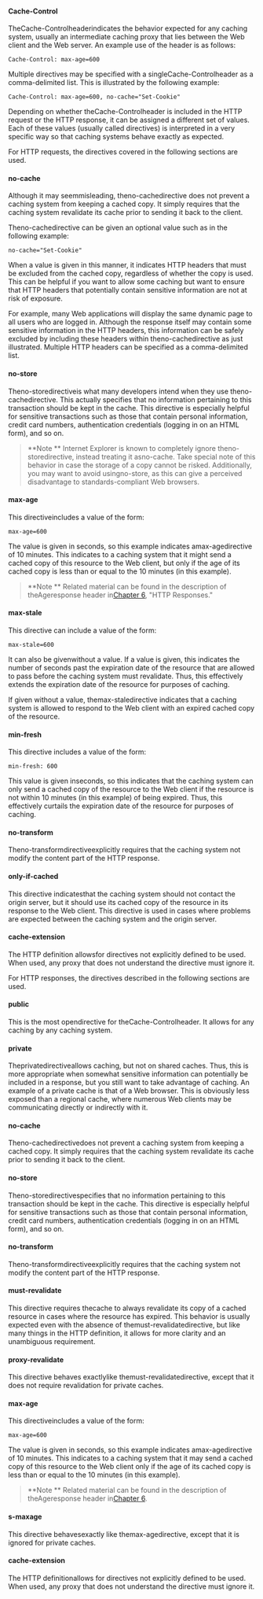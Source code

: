 #### Cache-Control

TheCache-Controlheaderindicates the behavior expected for any caching system, usually an intermediate caching proxy that lies between the Web client and the Web server. An example use of the header is as follows:

`Cache-Control: max-age=600`

Multiple directives may be specified with a singleCache-Controlheader as a comma-delimited list. This is illustrated by the following example:

`Cache-Control: max-age=600, no-cache="Set-Cookie"`

Depending on whether theCache-Controlheader is included in the HTTP request or the HTTP response, it can be assigned a different set of values. Each of these values \(usually called directives\) is interpreted in a very specific way so that caching systems behave exactly as expected.

For HTTP requests, the directives covered in the following sections are used.

#### no-cache

Although it may seemmisleading, theno-cachedirective does not prevent a caching system from keeping a cached copy. It simply requires that the caching system revalidate its cache prior to sending it back to the client.

Theno-cachedirective can be given an optional value such as in the following example:

`no-cache="Set-Cookie"`

When a value is given in this manner, it indicates HTTP headers that must be excluded from the cached copy, regardless of whether the copy is used. This can be helpful if you want to allow some caching but want to ensure that HTTP headers that potentially contain sensitive information are not at risk of exposure.

For example, many Web applications will display the same dynamic page to all users who are logged in. Although the response itself may contain some sensitive information in the HTTP headers, this information can be safely excluded by including these headers within theno-cachedirective as just illustrated. Multiple HTTP headers can be specified as a comma-delimited list.

#### no-store

Theno-storedirectiveis what many developers intend when they use theno-cachedirective. This actually specifies that no information pertaining to this transaction should be kept in the cache. This directive is especially helpful for sensitive transactions such as those that contain personal information, credit card numbers, authentication credentials \(logging in on an HTML form\), and so on.

>**Note
**
Internet Explorer is known to completely ignore theno-storedirective, instead treating it asno-cache. Take special note of this behavior in case the storage of a copy cannot be risked. Additionally, you may want to avoid usingno-store, as this can give a perceived disadvantage to standards-compliant Web browsers.

#### max-age

This directiveincludes a value of the form:

`max-age=600 `

The value is given in seconds, so this example indicates amax-agedirective of 10 minutes. This indicates to a caching system that it might send a cached copy of this resource to the Web client, but only if the age of its cached copy is less than or equal to the 10 minutes \(in this example\).

>**Note
**
Related material can be found in the description of theAgeresponse header in[Chapter 6](itss://chm/0672324547_ch06.html#ch06), "HTTP Responses."

#### max-stale

This directive can include a value of the form:

`max-stale=600 `

It can also be givenwithout a value. If a value is given, this indicates the number of seconds past the expiration date of the resource that are allowed to pass before the caching system must revalidate. Thus, this effectively extends the expiration date of the resource for purposes of caching.

If given without a value, themax-staledirective indicates that a caching system is allowed to respond to the Web client with an expired cached copy of the resource.

#### min-fresh

This directive includes a value of the form:

`min-fresh: 600 `

This value is given inseconds, so this indicates that the caching system can only send a cached copy of the resource to the Web client if the resource is not within 10 minutes \(in this example\) of being expired. Thus, this effectively curtails the expiration date of the resource for purposes of caching.

#### no-transform

Theno-transformdirectiveexplicitly requires that the caching system not modify the content part of the HTTP response.

#### only-if-cached

This directive indicatesthat the caching system should not contact the origin server, but it should use its cached copy of the resource in its response to the Web client. This directive is used in cases where problems are expected between the caching system and the origin server.

#### cache-extension

The HTTP definition allowsfor directives not explicitly defined to be used. When used, any proxy that does not understand the directive must ignore it.

For HTTP responses, the directives described in the following sections are used.

#### public

This is the most opendirective for theCache-Controlheader. It allows for any caching by any caching system.

#### private

Theprivatedirectiveallows caching, but not on shared caches. Thus, this is more appropriate when somewhat sensitive information can potentially be included in a response, but you still want to take advantage of caching. An example of a private cache is that of a Web browser. This is obviously less exposed than a regional cache, where numerous Web clients may be communicating directly or indirectly with it.

#### no-cache

Theno-cachedirectivedoes not prevent a caching system from keeping a cached copy. It simply requires that the caching system revalidate its cache prior to sending it back to the client.

#### no-store

Theno-storedirectivespecifies that no information pertaining to this transaction should be kept in the cache. This directive is especially helpful for sensitive transactions such as those that contain personal information, credit card numbers, authentication credentials \(logging in on an HTML form\), and so on.

#### no-transform

Theno-transformdirectiveexplicitly requires that the caching system not modify the content part of the HTTP response.

#### must-revalidate

This directive requires thecache to always revalidate its copy of a cached resource in cases where the resource has expired. This behavior is usually expected even with the absence of themust-revalidatedirective, but like many things in the HTTP definition, it allows for more clarity and an unambiguous requirement.

#### proxy-revalidate

This directive behaves exactlylike themust-revalidatedirective, except that it does not require revalidation for private caches.

#### max-age

This directiveincludes a value of the form:

`max-age=600 `

The value is given in seconds, so this example indicates amax-agedirective of 10 minutes. This indicates to a caching system that it may send a cached copy of this resource to the Web client only if the age of its cached copy is less than or equal to the 10 minutes \(in this example\).

>**Note
**
Related material can be found in the description of theAgeresponse header in[Chapter 6](itss://chm/0672324547_ch06.html#ch06).

#### s-maxage

This directive behavesexactly like themax-agedirective, except that it is ignored for private caches.

#### cache-extension

The HTTP definitionallows for directives not explicitly defined to be used. When used, any proxy that does not understand the directive must ignore it.

